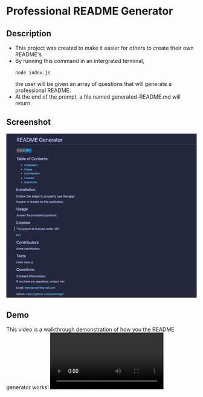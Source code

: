 # Professional README Generator

## Description
- This project was created to make it easier for others to create their own README's.
- By running this command in an intergrated terminal, 
    ```
    node index.js
    ```
  the user will be given an array of questions that will generate a professional README.
- At the end of the prompt, a file named generated-README.md will return.

## Screenshot
![Screenshot of generated README file](Develop/images/screenshot.png)

## Demo
This video is a walkthrough demonstration of how you the README generator works!
![README Walkthrough Video](walkthrough/README-generator-walkthrough.webm)